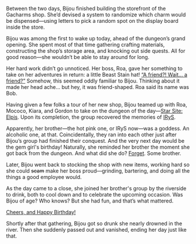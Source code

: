 Between the two days, Bijou finished building the storefront of the Gacharms shop. She’d devised a system to randomize which charm would be dispensed—using letters to pick a random spot on the display board inside the store.

Bijou was among the first to wake up today, ahead of the dungeon’s grand opening. She spent most of that time gathering crafting materials, constructing the shop’s storage area, and knocking out side quests. All for good reason—she wouldn’t be able to stay around for long.

Her hard work didn’t go unnoticed. Her boss, Roa, gave her something to take on her adventures in return: a little Beast Stain hat! [“A friend?! Wait… a friend?”](https://youtu.be/03m4uWAFfQg?t=4938) Somehow, this seemed oddly familiar to Bijou. Thinking about it made her head ache… but hey, it was friend-shaped. Roa said its name was Bob.

Having given a few folks a tour of her new shop, Bijou teamed up with Roa, Mococo, Kiara, and Gordon to take on the dungeon of the day—[Star Site: Elpis](https://www.youtube.com/live/03m4uWAFfQg?si=v8NPjzKF80d-iANM&t=7792). Upon its completion, the group recovered the memories of [IRyS](https://www.youtube.com/live/03m4uWAFfQg?si=dmDDeTDMq-8PzOVB&t=9908).

Apparently, her brother—the hot pink one, or IRyS now—was a goddess. An alcoholic one, at that. Coincidentally, they ran into each other just after Bijou’s group had finished their conquest. And the very next day would be the gem girl's birthday! Naturally, she reminded her brother the moment she got back from the dungeon. And what did she do? [Forget](https://youtu.be/03m4uWAFfQg?t=11179). Some brother.

Later, Bijou went back to stocking the shop with new items, working hard so she could ~~scam~~ make her boss proud—grinding, bartering, and doing all the things a good employee would.

As the day came to a close, she joined her brother's group by the riverside to drink, both to cool down and to celebrate the upcoming occasion. Was Bijou of age? Who knows? But she had fun, and that’s what mattered.

[Cheers, and Happy Birthday!](#embed:https://youtu.be/03m4uWAFfQg?t=14062)

Shortly after that gathering, Bijou got so drunk she nearly drowned in the river. Then she suddenly passed out and vanished, ending her day just like that.
